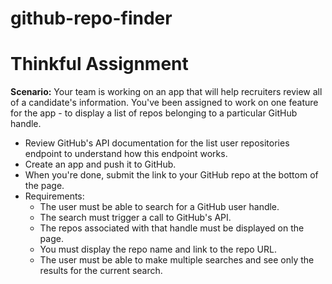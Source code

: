 # github-repo-finder
# Thinkful Assignment

**Scenario:** Your team is working on an app that will help recruiters review all of a candidate's information. You've been assigned to work on one feature for the app - to display a list of repos belonging to a particular GitHub handle.  

* Review GitHub's API documentation for the list user repositories endpoint to understand how this endpoint works. 
* Create an app and push it to GitHub. 
* When you're done, submit the link to your GitHub repo at the bottom of the page. 
* Requirements: 
  * The user must be able to search for a GitHub user handle. 
  * The search must trigger a call to GitHub's API. 
  * The repos associated with that handle must be displayed on the page. 
  * You must display the repo name and link to the repo URL. 
  * The user must be able to make multiple searches and see only the results for the current search.

